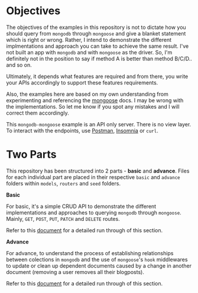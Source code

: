 # Objectives

The objectives of the examples in this repository is not to dictate how you should query from `mongodb` through `mongoose` and give a blanket statement which is right or wrong. Rather, I intend to demonstrate the different implmentations and approach you can take to achieve the same result. I've not built an app with `mongodb` and with `mongoose` as the driver. So, I'm definitely not in the position to say if method A is better than method B/C/D.. and so on.

Ultimately, it depends what features are required and from there, you write your APIs accordingly to support these features requirements.

Also, the examples here are based on my own understanding from experimenting and referencing the [mongoose](https://mongoosejs.com/docs/guide.html) docs. I may be wrong with the implementations. So let me know if you spot any mistakes and I will correct them accordingly.

This `mongodb-mongoose` example is an API only server. There is no view layer. To interact with the endpoints, use [Postman](https://www.postman.com/), [Insomnia](https://insomnia.rest/) or `curl`.

# Two Parts

This repository has been structured into 2 parts - **basic** and **advance**. Files for each individual part are placed in their respective `basic` and `advance` folders within `models`, `routers` and `seed` folders.

**Basic**

For basic, it's a simple CRUD API to demonstrate the different implementations and approaches to querying `mongodb` through `mongoose`. Mainly, `GET`, `POST`, `PUT`, `PATCH` and `DELETE` routes.

Refer to this [document](/routers/basic/BASIC.md) for a detailed run through of this section.

**Advance**

For advance, to understand the process of establishing relationships between colections in `mongodb` and the use of `mongoose`'s `hook` middlewares to update or clean up dependent documents caused by a change in another document (removing a user removes all their blogposts).

Refer to this [document](/routers/advance/ADVANCE.md) for a detailed run through of this section.
